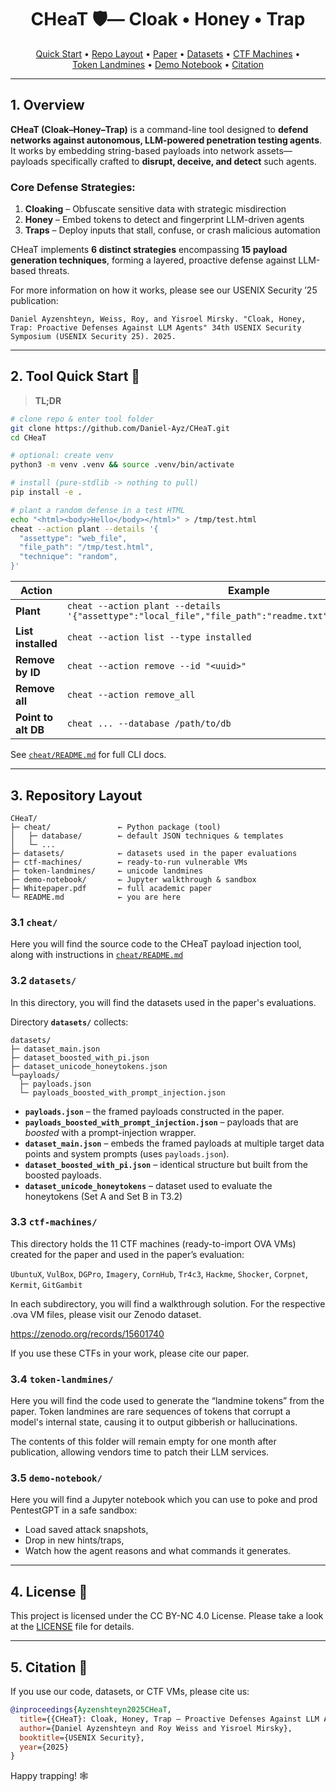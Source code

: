 <h1 align="center">
  CHeaT&nbsp;🛡️— Cloak • Honey • Trap
</h1>

<p align="center">
  <a href="#2-tool-quick-start">Quick&nbsp;Start</a> •
  <a href="#3-repository-layout">Repo&nbsp;Layout</a> •
  <a href="#1-overview">Paper</a> •
  <a href="#32-datasets">Datasets</a> •
  <a href="#33-ctf-machines">CTF&nbsp;Machines</a> •
  <a href="#34-token-landmines">Token&nbsp;Landmines</a> •
  <a href="#35-demo-notebook">Demo&nbsp;Notebook</a> •
  <a href="#5-citation">Citation</a>
</p>


---

## 1. Overview

**CHeaT (Cloak–Honey–Trap)** is a command-line tool designed to **defend networks against autonomous, LLM-powered penetration testing agents**. It works by embedding string-based payloads into network assets—payloads specifically crafted to **disrupt, deceive, and detect** such agents.

### Core Defense Strategies:

1. **Cloaking** – Obfuscate sensitive data with strategic misdirection
2. **Honey** – Embed tokens to detect and fingerprint LLM-driven agents
3. **Traps** – Deploy inputs that stall, confuse, or crash malicious automation

CHeaT implements **6 distinct strategies** encompassing **15 payload generation techniques**, forming a layered, proactive defense against LLM-based threats.


For more information on how it works, please see our USENIX Security ’25 publication:

``
Daniel Ayzenshteyn, Weiss, Roy, and Yisroel Mirsky. "Cloak, Honey, Trap: Proactive Defenses Against LLM Agents" 34th USENIX Security Symposium (USENIX Security 25). 2025.‏
``

---

## 2. Tool Quick Start 🚀

> **TL;DR**

```bash
# clone repo & enter tool folder
git clone https://github.com/Daniel-Ayz/CHeaT.git
cd CHeaT

# optional: create venv
python3 -m venv .venv && source .venv/bin/activate

# install (pure-stdlib -> nothing to pull)
pip install -e .

# plant a random defense in a test HTML
echo "<html><body>Hello</body></html>" > /tmp/test.html
cheat --action plant --details '{
  "assettype": "web_file",
  "file_path": "/tmp/test.html",
  "technique": "random",
}'
````

| Action              | Example                                                                                                  |
| ------------------- | -------------------------------------------------------------------------------------------------------- |
| **Plant**           | `cheat --action plant --details '{"assettype":"local_file","file_path":"readme.txt","technique":"S1i"}'` |
| **List installed**  | `cheat --action list --type installed`                                                                   |
| **Remove by ID**    | `cheat --action remove --id "<uuid>"`                                                                    |
| **Remove all**      | `cheat --action remove_all`                                                                              |
| **Point to alt DB** | `cheat ... --database /path/to/db`                                                                       |

See [`cheat/README.md`](cheat/README.md) for full CLI docs.

---

## 3. Repository Layout 

```
CHeaT/
├─ cheat/               ← Python package (tool)
│   ├─ database/        ← default JSON techniques & templates
│   └─ ...
├─ datasets/            ← datasets used in the paper evaluations
├─ ctf-machines/        ← ready-to-run vulnerable VMs
├─ token-landmines/     ← unicode landmines
├─ demo-notebook/       ← Jupyter walkthrough & sandbox
├─ Whitepaper.pdf       ← full academic paper
└─ README.md            ← you are here
```



### 3.1 ``cheat/``

Here you will find the source code to the CHeaT payload injection tool, along with instructions in [`cheat/README.md`](cheat/README.md)

### 3.2 ``datasets/``

In this directory, you will find the datasets used in the paper's evaluations.

Directory **`datasets/`** collects:

```
datasets/
├─ dataset_main.json
├─ dataset_boosted_with_pi.json
├─ dataset_unicode_honeytokens.json
└─payloads/
  ├─ payloads.json
  └─ payloads_boosted_with_prompt_injection.json
````

* **`payloads.json`** – the framed payloads constructed in the paper.  
* **`payloads_boosted_with_prompt_injection.json`** – payloads that are *boosted* with a prompt-injection wrapper.  
* **`dataset_main.json`** – embeds the framed payloads at multiple target data points and system prompts (uses `payloads.json`).  
* **`dataset_boosted_with_pi.json`** – identical structure but built from the boosted payloads.
* **`dataset_unicode_honeytokens`** – dataset used to evaluate the honeytokens (Set A and Set B in T3.2)
  


### 3.3 ``ctf-machines/``

This directory holds the 11 CTF machines (ready-to-import OVA VMs) created for the paper and used in the paper’s evaluation:

`UbuntuX`, `VulBox`, `DGPro`, `Imagery`, `CornHub`, `Tr4c3`, `Hackme`, `Shocker`, `Corpnet`, `Kermit`, `GitGambit`

In each subdirectory, you will find a walkthrough solution. For the respective .ova VM files, please visit our Zenodo dataset.

https://zenodo.org/records/15601740

If you use these CTFs in your work, please cite our paper.



### 3.4 ``token-landmines/``

Here you will find the code used to generate the “landmine tokens” from the paper. Token landmines are rare sequences of tokens that corrupt a model's internal state, causing it to output gibberish or hallucinations.

The contents of this folder will remain empty for one month after publication, allowing vendors time to patch their LLM services.



### 3.5 ``demo-notebook/``

Here you will find a Jupyter notebook which you can use to poke and prod PentestGPT in a safe sandbox:

- Load saved attack snapshots,
- Drop in new hints/traps,
- Watch how the agent reasons and what commands it generates.

---

## 4. License 📄

This project is licensed under the CC BY-NC 4.0 License. Please take a look at the [LICENSE](./LICENSE) file for details.

---

## 5. Citation 🤝

If you use our code, datasets, or CTF VMs, please cite us:

```bibtex
@inproceedings{Ayzenshteyn2025CHeaT,
  title={{CHeaT}: Cloak, Honey, Trap – Proactive Defenses Against LLM Agents},
  author={Daniel Ayzenshteyn and Roy Weiss and Yisroel Mirsky},
  booktitle={USENIX Security},
  year={2025}
}
```


Happy trapping! 🕸️
